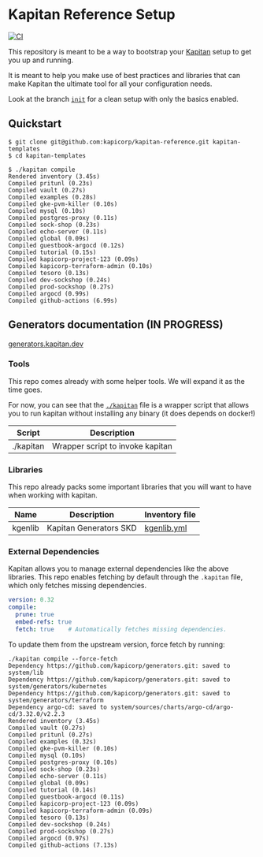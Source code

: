 # Kapitan Reference Setup 

[![CI](https://github.com/kapicorp/kapitan-reference/actions/workflows/integration-test.yml/badge.svg?event=push)](https://github.com/kapicorp/kapitan-reference/actions/workflows/integration-test.yml)


This repository is meant to be a way to bootstrap your [Kapitan](https://kapitan.dev) setup to get you up and running.

It is meant to help you make use of best practices and libraries that can make Kapitan the ultimate tool for all your configuration needs.

Look at the branch [`init`](https://github.com/kapicorp/kapitan-reference/tree/init) for a clean setup with only the basics enabled.


## Quickstart

```shell script
$ git clone git@github.com:kapicorp/kapitan-reference.git kapitan-templates
$ cd kapitan-templates

$ ./kapitan compile
Rendered inventory (3.45s)
Compiled pritunl (0.23s)
Compiled vault (0.27s)
Compiled examples (0.28s)
Compiled gke-pvm-killer (0.10s)
Compiled mysql (0.10s)
Compiled postgres-proxy (0.11s)
Compiled sock-shop (0.23s)
Compiled echo-server (0.11s)
Compiled global (0.09s)
Compiled guestbook-argocd (0.12s)
Compiled tutorial (0.15s)
Compiled kapicorp-project-123 (0.09s)
Compiled kapicorp-terraform-admin (0.10s)
Compiled tesoro (0.13s)
Compiled dev-sockshop (0.24s)
Compiled prod-sockshop (0.27s)
Compiled argocd (0.99s)
Compiled github-actions (6.99s)
```

## Generators documentation (IN PROGRESS)

[generators.kapitan.dev](https://generators.kapitan.dev/)

### Tools

This repo comes already with some helper tools. We will expand it as the time goes.

For now, you can see that the [`./kapitan`](kapitan) file is a wrapper script that allows you to run kapitan without installing any binary (it does depends on docker!)


| Script    | Description                      |
|-----------|----------------------------------|
| ./kapitan | Wrapper script to invoke kapitan |


### Libraries

This repo already packs some important libraries that you will want to have when working with kapitan.

| Name    | Description            | Inventory file                                       |
|---------|------------------------|------------------------------------------------------|
| kgenlib | Kapitan Generators SKD | [kgenlib.yml](inventory/classes/kapitan/generators/kgenlib.yml) |


### External Dependencies

Kapitan allows you to manage external dependencies like the above libraries.
This repo enables fetching by default through the `.kapitan` file, which only fetches missing dependencies.

```yaml
version: 0.32
compile:
  prune: true
  embed-refs: true
  fetch: true    # Automatically fetches missing dependencies.
```

To update them from the upstream version, force fetch by running:

```shell script
./kapitan compile --force-fetch
Dependency https://github.com/kapicorp/generators.git: saved to system/lib
Dependency https://github.com/kapicorp/generators.git: saved to system/generators/kubernetes
Dependency https://github.com/kapicorp/generators.git: saved to system/generators/terraform
Dependency argo-cd: saved to system/sources/charts/argo-cd/argo-cd/3.32.0/v2.2.3
Rendered inventory (3.45s)
Compiled vault (0.27s)
Compiled pritunl (0.27s)
Compiled examples (0.32s)
Compiled gke-pvm-killer (0.10s)
Compiled mysql (0.10s)
Compiled postgres-proxy (0.10s)
Compiled sock-shop (0.23s)
Compiled echo-server (0.11s)
Compiled global (0.09s)
Compiled tutorial (0.14s)
Compiled guestbook-argocd (0.11s)
Compiled kapicorp-project-123 (0.09s)
Compiled kapicorp-terraform-admin (0.09s)
Compiled tesoro (0.13s)
Compiled dev-sockshop (0.24s)
Compiled prod-sockshop (0.27s)
Compiled argocd (0.97s)
Compiled github-actions (7.13s)
```
